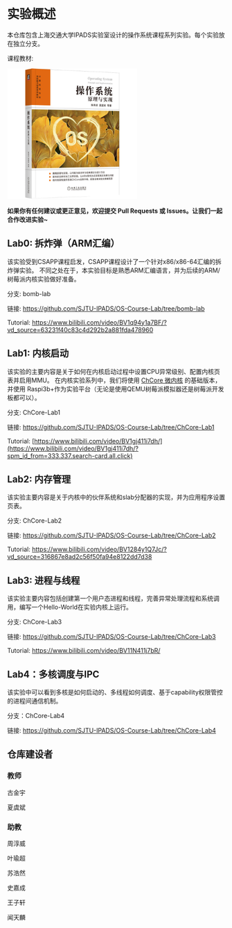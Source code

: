 # 实验概述

本仓库包含上海交通大学IPADS实验室设计的操作系统课程系列实验。每个实验放在独立分支。

课程教材:

<img src="os-book.jpeg" alt="The course textbook" style="width:300px;height:300px;">

**如果你有任何建议或更正意见，欢迎提交 Pull Requests 或 Issues。让我们一起合作改进实验~**


## Lab0: 拆炸弹（ARM汇编）
该实验受到CSAPP课程启发，CSAPP课程设计了一个针对x86/x86-64汇编的拆炸弹实验。
不同之处在于，本实验目标是熟悉ARM汇编语言，并为后续的ARM/树莓派内核实验做好准备。

分支: bomb-lab

链接: https://github.com/SJTU-IPADS/OS-Course-Lab/tree/bomb-lab

Tutorial: https://www.bilibili.com/video/BV1q94y1a7BF/?vd_source=63231f40c83c4d292b2a881fda478960

## Lab1: 内核启动
该实验的主要内容是关于如何在内核启动过程中设置CPU异常级别、配置内核页表并启用MMU。
在内核实验系列中，我们将使用 [ChCore 微内核](https://www.usenix.org/conference/atc20/presentation/gu) 的基础版本，并使用 Raspi3b+作为实验平台（无论是使用QEMU树莓派模拟器还是树莓派开发板都可以）。

分支: ChCore-Lab1

链接: https://github.com/SJTU-IPADS/OS-Course-Lab/tree/ChCore-Lab1

Tutorial: [https://www.bilibili.com/video/BV1gj411i7dh/](https://www.bilibili.com/video/BV1gj411i7dh/?spm_id_from=333.337.search-card.all.click)


## Lab2: 内存管理
该实验主要内容是关于内核中的伙伴系统和slab分配器的实现，并为应用程序设置页表。

分支: ChCore-Lab2

链接: https://github.com/SJTU-IPADS/OS-Course-Lab/tree/ChCore-Lab2

Tutorial: https://www.bilibili.com/video/BV1284y1Q7Jc/?vd_source=316867e8ad2c56f50fa94e8122dd7d38


## Lab3: 进程与线程
该实验主要内容包括创建第一个用户态进程和线程，完善异常处理流程和系统调用，编写一个Hello-World在实验内核上运行。

分支: ChCore-Lab3

链接: https://github.com/SJTU-IPADS/OS-Course-Lab/tree/ChCore-Lab3

Tutorial: https://www.bilibili.com/video/BV11N411j7bR/


## Lab4：多核调度与IPC
该实验中可以看到多核是如何启动的、多线程如何调度、基于capability权限管控的进程间通信机制。

分支：ChCore-Lab4

链接: https://github.com/SJTU-IPADS/OS-Course-Lab/tree/ChCore-Lab4


## 仓库建设者
### 教师
古金宇

夏虞斌

### 助教
周淳威

叶瑜超

苏浩然

史嘉成

王子轩

闻天麟
